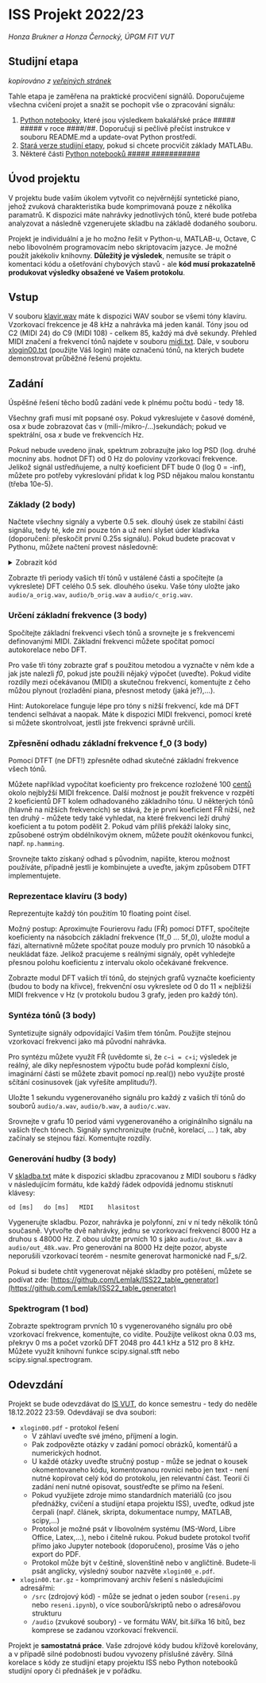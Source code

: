 # ISS Projekt 2022/23

*Honza Brukner a Honza Černocký, ÚPGM FIT VUT*

## Studijní etapa

*kopírováno z [veřejných stránek](https://www.fit.vutbr.cz/study/courses/ISS/public/#proj)*

Tahle etapa je zaměřena na praktické procvičení signálů. Doporučujeme všechna cvičení projet a snažit se pochopit vše o zpracování signálu:

1. [Python notebooky](https://www.fit.vutbr.cz/study/courses/ISS/public/proj_studijni_etapa/), které jsou výsledkem bakalářské práce ##### ##### v roce ####/##. Doporučuji si pečlivě přečíst instrukce v souboru README.md a update-ovat Python prostředí.
2. [Stará verze studijní etapy](https://www.fit.vutbr.cz/study/courses/ISS/public/proj_studijni_etapa_old_Matlab/), pokud si chcete procvičit základy MATLABu.
3. Některé části [Python notebooků ##### ###########](https://www.fit.vutbr.cz/~izmolikova/ISS/project/)

## Úvod projektu

V projektu bude vaším úkolem vytvořit co nejvěrnější syntetické piano, jehož zvuková charakteristika bude komprimovaná pouze z několika paramatrů. K dispozici máte nahrávky jednotlivých tónů, které bude potřeba analyzovat a následně vzgenerujete skladbu na základě dodaného souboru.

Projekt je individuální a je ho možno řešit v Python-u, MATLAB-u, Octave, C nebo libovolném programovacím nebo skriptovacím jazyce. Je možné použít jakékoliv knihovny. **Důležitý je výsledek**, nemusíte se trápit o komentaci kódu a ošetřování chybových stavů - ale **kód musí prokazatelně produkovat výsledky obsažené ve Vašem protokolu**.

## Vstup

V souboru [klavir.wav](https://www.fit.vutbr.cz/study/courses/ISS/public/proj2022-23/klavir.wav) máte k dispozici WAV soubor se všemi tóny klavíru. Vzorkovací frekcence je 48 kHz a nahrávka má jeden kanál. Tóny jsou od C2 (MIDI 24) do C9 (MIDI 108) - celkem 85, každý má dvě sekundy. Přehled MIDI značení a frekvencí tónů najdete v souboru [midi.txt](https://www.fit.vutbr.cz/study/courses/ISS/public/proj2022-23/midi.txt). Dále, v souboru [xlogin00.txt](https://www.fit.vutbr.cz/study/courses/ISS/public/proj2022-23/personal/xlogin00.txt) (použijte Váš login) máte označenú tónů, na kterých budete demonstrovat průběžné řešenú projektu.

## Zadání

Úspěšné řešení těcho bodů zadání vede k plnému počtu bodú - tedy 18.

Všechny grafi musí mít popsané osy. Pokud vykreslujete v časové doméně, osa *x* bude zobrazovat čas v (mili-/mikro-/...)sekundách; pokud ve spektrální, osa *x* bude ve frekvencích Hz.

Pokud nebude uvedeno jinak, spektrum zobrazujte jako log PSD (log. druhé mocniny abs. hodnot DFT) od 0 Hz do poloviny vzorkovací frekvence. Jelikož signál ustředňujeme, a nultý koeficient DFT bude 0 (log 0 = -inf), můžete pro potřeby vykreslování přidat k log PSD nějakou malou konstantu (třeba 10e-5).

### Základy (2 body)

Načtete všechny signály a vyberte 0.5 sek. dlouhý úsek ze stabilní části signálu, tedy té, kde zní pouze tón a už není slyšet úder kladívka (doporučení: přeskočit první 0.25s signálu). Pokud budete pracovat v Pythonu, můžete načtení provest následovně:

<details>
<summary>Zobrazit kód</summary>

```python
import numpy as np
import soundfile as sf
MIDIFROM = 24
MIDITO = 108
SKIP_SEC = 0.25
HOWMUCH_SEC = 0.5
WHOLETIME_SEC = 2.0
howmanytones = MIDITO - MIDIFROM + 1
tones = np.arange(MIDIFROM, MIDITO + 1)
s, Fs = sf.read('klavir.wav')
N = int(Fs * HOWMUCH_SEC)
Nwholetone = int(Fs * WHOLETIME_SEC)
xall = np.zeros((howmanytones, N))
samplefrom = int(SKIP_SEC * Fs)
sampleto = samplefrom + N
for tone in tones:
    x = s[samplefrom:sampleto]
    x = x - np.mean(x)
    xall[tone,:] = x
    samplefrom += Nwholetone
    sampleto += Nwholetone
```

</details>

Zobrazte tři periody vašich tří tónů v ustálené části a spočítejte (a vykreslete) DFT celého 0.5 sek. dlouhého úseku. Vaše tóny uložte jako `audio/a_orig.wav`, `audio/b_orig.wav` a `audio/c_orig.wav`.

### Určení základní frekvence (3 body)

Spočítejte základní frekvenci všech tónů a srovnejte je s frekvencemi definovanými MIDI. Základní frekvenci můžete spočítat pomocí autokorelace nebo DFT.

Pro vaše tři tóny zobrazte graf s použitou metodou a vyznačte v něm kde a jak jste nalezli *f0*, pokud jste použili nějaký výpočet (uveďte). Pokud vidíte rozdíly mezi očekávanou (MIDI) a skutečnou frekvencí, komentujte z čeho můžou plynout (rozladění piana, přesnost metody (jaká je?),...).

Hint: Autokorelace funguje lépe pro tóny s nižší frekvencí, kde má DFT tendenci selhávat a naopak. Máte k dispozici MIDI frekvenci, pomocí kreté si můžete skontrolvoat, jestli jste frekvenci správně určili.

### Zpřesnění odhadu základní frekvence f_0 (3 body)

Pomocí DTFT (ne DFT!) zpřesněte odhad skutečné základní frekvence všech tónů.

Můžete například vypočítat koeficienty pro frekcence rozložené 100 [centů](https://cs.wikipedia.org/wiki/Cent_(hudba)) okolo nejblyžší MIDI frekcence. Další možnost je použít frekvence v rozpětí 2 koeficientů DFT kolem odhadovaného základního tónu. U některých tónů (hlavně na nižších frekvencích) se stává, že je první koeficient FŘ nižší, než ten druhý - můžete tedy také vyhledat, na které frekvenci leží druhý koeficient a tu potom podělit 2. Pokud vám příliš překáží laloky sinc, způsobené ostrým obdélníkovým oknem, můžete použít okénkovou funkci, např. `np.hamming`.

Srovnejte takto získaný odhad s původním, napište, kterou možnost používáte, případně jestli je kombinujete a uveďte, jakým způsobem DTFT implementujete.

### Reprezentace klavíru (3 body)

Reprezentujte každý tón použitím 10 floating point čísel.

Možný postup: Aproximujte Fourierovu řadu (FŘ) pomocí DTFT, spočítejte koeficienty na násobcích základní frekvence (1f_0 ... 5f_0), uložte modul a fázi, alternativně můžete spočítat pouze moduly pro prvních 10 násobků a neukládat fáze. Jelikož pracujeme s reálnými signály, opět vyhledejte přesnou polohu koeficientu z intervalu okolo očekávané frekvence.

Zobrazte modul DFT vašich tří tónů, do stejných grafů vyznačte koeficienty (budou to body na křivce), frekvenční osu vykreslete od 0 do 11 × nejbližší MIDI frekvence v Hz (v protokolu budou 3 grafy, jeden pro každý tón).

### Syntéza tónů (3 body)

Syntetizujte signály odpovídající Vašim třem tónům. Použijte stejnou vzorkovací frekvenci jako má původní nahrávka.

Pro syntézu můžete využít FŘ (uvědomte si, že `c−i = c∗i`; výsledek je reálný, ale díky nepřesnostem výpočtu bude pořád komplexní číslo, imaginární části se můžete zbavit pomocí np.real()) nebo využijte prosté sčítání cosinusovek (jak vyřešíte amplitudu?).

Uložte 1 sekundu vygenerovaného signálu pro každý z vašich tří tónů do souborů `audio/a.wav`, `audio/b.wav`, a `audio/c.wav`.

Srovnejte v grafu 10 period vámi vygenerovaného a originálního signálu na vašich třech tónech. Signály synchronizujte (ručně, korelací, ... ) tak, aby začínaly se stejnou fází. Komentujte rozdíly.

### Generování hudby (3 body)

V [skladba.txt](https://www.fit.vutbr.cz/study/courses/ISS/public/proj2022-23/skladba.txt) máte k dispozici skladbu zpracovanou z MIDI souboru s řádky v následujícím formátu, kde každý řádek odpovídá jednomu stisknutí klávesy:

```text
od [ms]   do [ms]   MIDI    hlasitost
```

Vygenerujte skladbu. Pozor, nahrávka je polyfonní, zní v ní tedy několik tónů současně. Vytvořte dvě nahrávky, jednu se vzorkovací frekvencí 8000 Hz a druhou s 48000 Hz. Z obou uložte prvních 10 s jako `audio/out_8k.wav` a `audio/out_48k.wav`. Pro generování na 8000 Hz dejte pozor, abyste neporušili vzorkovací teorém - nesmíte generovat harmonické nad F_s/2.

Pokud si budete chtít vygenerovat nějaké skladby pro potěšení, můžete se podívat zde: [https://github.com/Lemlak/ISS22_table_generator](https://github.com/Lemlak/ISS22_table_generator)

### Spektrogram (1 bod)

Zobrazte spektrogram prvních 10 s vygenerovaného signálu pro obě vzorkovací frekvence, komentujte, co vidíte. Použijte velikost okna 0.03 ms, překryv 0 ms a počet vzorků DFT 2048 pro 44.1 kHz a 512 pro 8 kHz. Můžete využít knihovní funkce scipy.signal.stft nebo scipy.signal.spectrogram.

## Odevzdání

Projekt se bude odevzdávat do [IS VUT](https://www.vut.cz/studis/student.phtml), do konce semestru - tedy do neděle 18.12.2022 23:59. Odevdávají se dva soubori:

- `xlogin00.pdf` - protokol řešení
  - V záhlaví uveďte své jméno, příjmení a login.
  - Pak zodpovězte otázky v zadání pomocí obrázků, komentářů a numerických hodnot.
  - U každé otázky uveďte stručný postup - může se jednat o kousek okomentovaneho kódu, komentovanou rovnici nebo jen text - není nutné kopírovat celý kód do protokolu, jen relevantní část. Teorií či zadání není nutné opisovat, soustřeďte se přímo na řešení.
  - Pokud využijete zdroje mimo standardních materiálů (co jsou přednážky, cvičení a studijní etapa projektu ISS), uveďte, odkud jste čerpali (např. článek, skripta, dokumentace numpy, MATLAB, scipy,...)
  - Protokol je možné psát v libovolném systému (MS-Word, Libre Office, Latex,...), nebo i čitelně rukou. Pokud budete protokol tvořiť přímo jako Jupyter notebook (doporučeno), prosíme Vás o jeho export do PDF.
  - Protokol může být v češtině, slovenštině nebo v angličtině. Budete-li psát anglicky, výsledný soubor nazvěte `xlogin00_e.pdf`.
- `xlogin00.tar.gz` - komprimovaný archiv řešení s následujícími adresářmi:
  - `/src` (zdrojový kód) - může se jednat o jeden soubor (`reseni.py` nebo `reseni.ipynb`), o více souborů/skriptů nebo o adresářovou strukturu
  - `/audio` (zvukové soubory) - ve formátu WAV, bit.šířka 16 bitů, bez komprese se zadanou vzorkovací frekvencií.

Projekt je **samostatná práce**. Vaše zdrojové kódy budou křížově korelovány, a v případě silné podobnosti budou vyvozeny příslušné závěry. Silná korelace s kódy ze studijní etapy projektu ISS nebo Python notebooků studijní opory či přednášek je v pořádku.
